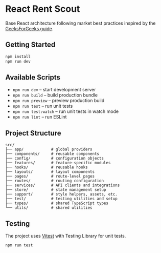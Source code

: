 # React Rent Scout

Base React architecture following market best practices inspired by the [GeeksForGeeks guide](https://www.geeksforgeeks.org/reactjs/react-architecture-pattern-and-best-practices/).

## Getting Started

```bash
npm install
npm run dev
```

## Available Scripts

- `npm run dev` – start development server
- `npm run build` – build production bundle
- `npm run preview` – preview production build
- `npm run test` – run unit tests
- `npm run test:watch` – run unit tests in watch mode
- `npm run lint` – run ESLint

## Project Structure

```
src/
├── app/            # global providers
├── components/     # reusable components
├── config/         # configuration objects
├── features/       # feature-specific modules
├── hooks/          # reusable hooks
├── layouts/        # layout components
├── pages/          # route-level pages
├── routes/         # routing configuration
├── services/       # API clients and integrations
├── store/          # state management setup
├── support/        # style helpers, assets, etc.
├── test/           # testing utilities and setup
├── types/          # shared TypeScript types
└── utils/          # shared utilities
```

## Testing

The project uses [Vitest](https://vitest.dev/) with Testing Library for unit tests.
```
npm run test
```
